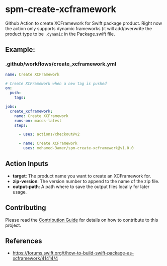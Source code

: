 # spm-create-xcframework
Github Action to create XCFramework for Swift package product. Right now the action only supports dynamic frameworks (it will add/overwrite the product type to be `.dynamic` in the Package.swift file.

## Example:
### .github/workflows/create_xcframework.yml

```yaml
name: Create XCFramework

# Create XCFramework when a new tag is pushed
on:
  push:
    tags:

jobs:
  create_xcframework:
    name: Create XCFramework
    runs-on: macos-latest
    steps:

      - uses: actions/checkout@v2

      - name: Create XCFramework
        uses: mohamed-3amer/spm-create-xcframework@v1.0.0
```

## Action Inputs
- **target**: The product name you want to create an XCFramework for.
- **zip-version**: The version number to append to the name of the zip file.
- **output-path**: A path where to save the output files locally for later usage.

## Contributing

Please read the [Contribution Guide](CONTRIBUTING.md) for details on how to contribute to this project.

## References
- https://forums.swift.org/t/how-to-build-swift-package-as-xcframework/41414/4

